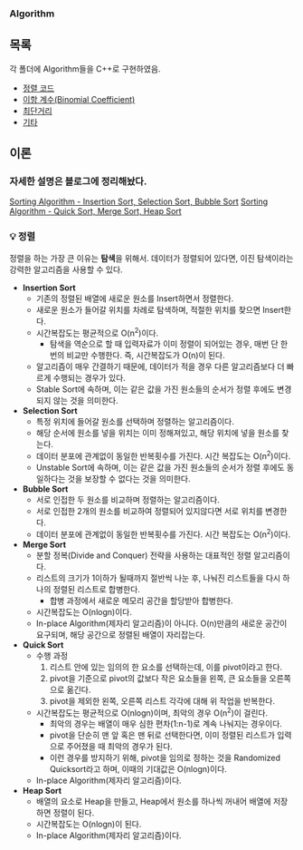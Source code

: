 ### Algorithm

## 목록
각 폴더에 Algorithm들을 C++로 구현하였음.
+ [정렬 코드](./Sort)
+ [이항 계수(Binomial Coefficient)](./이항계수)
+ [최단거리](./최단거리)
+ [기타](./etc)

## 이론
### 자세한 설명은 블로그에 정리해놨다.
[Sorting Algorithm - Insertion Sort, Selection Sort, Bubble Sort](https://velog.io/@gidskql6671/Sorting-Algorithm-Insertion-Sort)
[Sorting Algorithm - Quick Sort, Merge Sort, Heap Sort](https://velog.io/@gidskql6671/Sorting-Algorithm-Quick-Sort-Merge-Sort-Heap-Sort)

### 💡 정렬
정렬을 하는 가장 큰 이유는 **탐색**을 위해서. 데이터가 정렬되어 있다면, 이진 탐색이라는 강력한 알고리즘을 사용할 수 있다.

+ **Insertion Sort**
    + 기존의 정렬된 배열에 새로운 원소를 Insert하면서 정렬한다.
    + 새로운 원소가 들어갈 위치를 차례로 탐색하며, 적절한 위치를 찾으면 Insert한다.
    + 시간복잡도는 평균적으로 O(n<sup>2</sup>)이다.
        + 탐색을 역순으로 할 때 입력자료가 이미 정렬이 되어있는 경우, 매번 단 한번의 비교만 수행한다. 즉, 시간복잡도가 O(n)이 된다.
    + 알고리즘이 매우 간결하기 때문에, 데이터가 적을 경우 다른 알고리즘보다 더 빠르게 수행되는 경우가 있다.
    + Stable Sort에 속하며, 이는 같은 값을 가진 원소들의 순서가 정렬 후에도 변경되지 않는 것을 의미한다.
+ **Selection Sort**
    + 특정 위치에 들어갈 원소를 선택하며 정렬하는 알고리즘이다.
    + 해당 순서에 원소를 넣을 위치는 이미 정해져있고, 해당 위치에 넣을 원소를 찾는다.
    + 데이터 분포에 관계없이 동일한 반복횟수를 가진다. 시간 복잡도는 O(n<sup>2</sup>)이다.
    + Unstable Sort에 속하며, 이는 같은 값을 가진 원소들의 순서가 정렬 후에도 동일하다는 것을 보장할 수 없다는 것을 의미한다.
+ **Bubble Sort**
    + 서로 인접한 두 원소를 비교하며 정렬하는 알고리즘이다.
    + 서로 인접한 2개의 원소를 비교하여 정렬되어 있지않다면 서로 위치를 변경한다.
    + 데이터 분포에 관계없이 동일한 반복횟수를 가진다. 시간 복잡도는 O(n<sup>2</sup>)이다.
+ **Merge Sort**
    + 분할 정복(Divide and Conquer) 전략을 사용하는 대표적인 정렬 알고리즘이다.
    + 리스트의 크기가 1이하가 될때까지 절반씩 나눈 후, 나눠진 리스트들을 다시 하나의 정렬된 리스트로 합병한다.
        + 합병 과정에서 새로운 메모리 공간을 할당받아 합병한다.
    + 시간복잡도는 O(nlogn)이다.
    + In-place Algorithm(제자리 알고리즘)이 아니다. O(n)만큼의 새로운 공간이 요구되며, 해당 공간으로 정렬된 배열이 자리잡는다.
+ **Quick Sort**
    + 수행 과정
        1. 리스트 안에 있는 임의의 한 요소를 선택하는데, 이를 pivot이라고 한다.
        2. pivot을 기준으로 pivot의 값보다 작은 요소들을 왼쪽, 큰 요소들을 오른쪽으로 옮긴다.
        3. pivot을 제외한 왼쪽, 오른쪽 리스트 각각에 대해 위 작업을 반복한다.
    + 시간복잡도는 평균적으로 O(nlogn)이며, 최악의 경우 O(n<sup>2</sup>)이 걸린다.
        + 최악의 경우는 배열이 매우 심한 편차(1:n-1)로 계속 나눠지는 경우이다.
        + pivot을 단순히 맨 앞 혹은 맨 뒤로 선택한다면, 이미 정렬된 리스트가 입력으로 주어졌을 때 최악의 경우가 된다.
        + 이런 경우를 방지하기 위해, pivot을 임의로 정하는 것을 Randomized Quicksort라고 하며, 이때의 기대값은 O(nlogn)이다.
    + In-place Algorithm(제자리 알고리즘)이다.
+ **Heap Sort**
    + 배열의 요소로 Heap을 만들고, Heap에서 원소를 하나씩 꺼내어 배열에 저장하면 정렬이 된다.
    + 시간복잡도는 O(nlogn)이 된다.
    + In-place Algorithm(제자리 알고리즘)이다.